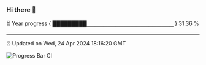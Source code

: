 ### Hi there 👋

⏳ Year progress { █████████▁▁▁▁▁▁▁▁▁▁▁▁▁▁▁▁▁▁▁▁▁ } 31.36 %

---

⏰ Updated on Wed, 24 Apr 2024 18:16:20 GMT

![Progress Bar CI](https://github.com/liununu/liununu/workflows/Progress%20Bar%20CI/badge.svg)
